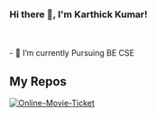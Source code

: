 <!--
### Hi there 👋


**karthicbe2405/karthicbe2405** is a ✨ _special_ ✨ repository because its `README.md` (this file) appears on your GitHub profile.

Here are some ideas to get you started:

- 🔭 I’m currently working on ...
- 🌱 I’m currently learning ...
- 👯 I’m looking to collaborate on ...
- 🤔 I’m looking for help with ...
- 💬 Ask me about ...
- 📫 How to reach me: ...
- 😄 Pronouns: ...
- ⚡ Fun fact: ...
-->

### Hi there 👋, I'm Karthick Kumar!
<!--
<a href="https://twitter.com/shinokada">
  <img align="left" alt="Shinichi Okada | Twitter" width="21px" src="https://raw.githubusercontent.com/shinokada/shinokada/master/assets/twitter.png"/>
</a>
<a href="https://medium.com/@shinichiokada">
  <img align="left" alt="Shinichi Okada | Medium" width="21px" src="https://raw.githubusercontent.com/shinokada/shinokada/master/assets/medium.png"/>
</a>-->
<br />
<br />
- 🌱 I’m currently Pursuing BE CSE 

<!--
![Github stats](https://github-readme-stats.vercel.app/api?username=karthicbe2405&theme=highcontrast&show_icons=true&count_private=true)
![Top Languages Card](https://github-readme-stats.vercel.app/api/top-langs/?username=karthicbe2405&layout=compact)
-->
## My Repos

[![Online-Movie-Ticket](https://github-readme-stats.vercel.app/api/pin/?username=karthicbe2405&repo=Online-Movie-Ticket&show_owner=true)](https://github.com/shinokada/Online-Movie-Ticket/tree/master)


<!--
**Languages and Tools:**  
<code><img height="40" src=""></code>
<code><img height="40" src="https://raw.githubusercontent.com/shinokada/shinokada/master/assets/javascript.png"></code>
<code><img height="40" src="https://raw.githubusercontent.com/shinokada/shinokada/master/assets/php.png"></code>
<code><img height="40" src="https://raw.githubusercontent.com/shinokada/shinokada/master/assets/python.png"></code>
<code><img height="40" src="https://raw.githubusercontent.com/shinokada/shinokada/master/assets/c.png"></code>  
<code><img height="40" src="https://raw.githubusercontent.com/shinokada/shinokada/master/assets/visual-studio-code.png"></code>
<code><img height="40" src="https://raw.githubusercontent.com/shinokada/shinokada/master/assets/angular.png"></code>
<code><img height="40" src="https://raw.githubusercontent.com/shinokada/shinokada/master/assets/spring-boot.png"></code>
-->
